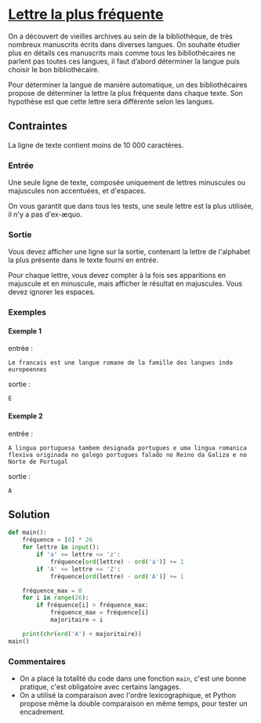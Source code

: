 # [Lettre la plus fréquente](http://www.france-ioi.org/algo/task.php?idChapter=566&idTask=467)


On a découvert de vieilles archives au sein de la bibliothèque, de très nombreux manuscrits écrits dans diverses langues. On souhaite étudier plus en détails ces manuscrits mais comme tous les bibliothécaires ne parlent pas toutes ces langues, il faut d’abord déterminer la langue puis choisir le bon bibliothécaire.

Pour déterminer la langue de manière automatique, un des bibliothécaires propose de déterminer la lettre la plus fréquente dans chaque texte. Son hypothèse est que cette lettre sera différente selon les langues.

## Contraintes

La ligne de texte contient moins de 10 000 caractères.

### Entrée

Une seule ligne de texte, composée uniquement de lettres minuscules ou majuscules non accentuées, et d'espaces.

On vous garantit que dans tous les tests, une seule lettre est la plus utilisée, il n'y a pas d'ex-æquo.

### Sortie

Vous devez afficher une ligne sur la sortie, contenant la lettre de l'alphabet la plus présente dans le texte fourni en entrée.

Pour chaque lettre, vous devez compter à la fois ses apparitions en majuscule et en minuscule, mais afficher le résultat en majuscules. Vous devez ignorer les espaces.

### Exemples

#### Exemple 1

entrée :

    Le francais est une langue romane de la famille des langues indo europeennes

sortie :

    E

#### Exemple 2

entrée :

    A lingua portuguesa tambem designada portugues e uma lingua romanica flexiva originada no galego portugues falado no Reino da Galiza e no Norte de Portugal

sortie :

    A

## Solution

```python
def main():
    fréquence = [0] * 26
    for lettre in input():
        if 'a' <= lettre <= 'z':
            fréquence[ord(lettre) - ord('a')] += 1
        if 'A' <= lettre <= 'Z':
            fréquence[ord(lettre) - ord('A')] += 1

    fréquence_max = 0
    for i in range(26):
        if fréquence[i] > fréquence_max:
            fréquence_max = fréquence[i]
            majoritaire = i

    print(chr(ord('A') + majoritaire))
main()
```

### Commentaires
* On a placé la totalité du code dans une fonction `main`, c'est une bonne pratique, c'est obligatoire avec certains langages.
* On a utilisé la comparaison avec l'ordre lexicographique, et Python propose même la double comparaison en même temps, pour tester un encadrement.
